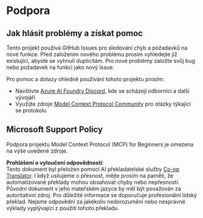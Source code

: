 <!--
CO_OP_TRANSLATOR_METADATA:
{
  "original_hash": "b3cffaf217113101e21eba532be806ea",
  "translation_date": "2025-07-13T15:23:30+00:00",
  "source_file": "SUPPORT.md",
  "language_code": "cs"
}
-->
# Podpora

## Jak hlásit problémy a získat pomoc  

Tento projekt používá GitHub Issues pro sledování chyb a požadavků na nové funkce. Před založením nového problému prosím vyhledejte již existující, abyste se vyhnuli duplicitám. Pro nové problémy založte svůj bug nebo požadavek na funkci jako nový Issue.

Pro pomoc a dotazy ohledně používání tohoto projektu prosím:
- Navštivte [Azure AI Foundry Discord](https://discord.com/invite/ByRwuEEgH4), kde se scházejí odborníci a další vývojáři
- Využijte zdroje [Model Context Protocol Community](https://modelcontextprotocol.io/community/) pro otázky týkající se protokolu

## Microsoft Support Policy  

Podpora projektu Model Context Protocol (MCP) for Beginners je omezena na výše uvedené zdroje.

**Prohlášení o vyloučení odpovědnosti**:  
Tento dokument byl přeložen pomocí AI překladatelské služby [Co-op Translator](https://github.com/Azure/co-op-translator). I když usilujeme o přesnost, mějte prosím na paměti, že automatizované překlady mohou obsahovat chyby nebo nepřesnosti. Původní dokument v jeho mateřském jazyce by měl být považován za autoritativní zdroj. Pro důležité informace se doporučuje profesionální lidský překlad. Nejsme odpovědní za jakékoliv nedorozumění nebo nesprávné výklady vyplývající z použití tohoto překladu.